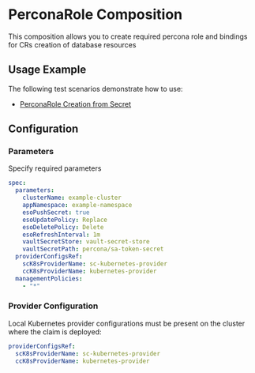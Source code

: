 # PerconaRole Composition

This composition allows you to create required percona role and bindings for CRs creation of database resources

## Usage Example

The following test scenarios demonstrate how to use:

- [PerconaRole Creation from Secret](test/scenarios/standard/claim.yaml)

## Configuration

### Parameters

Specify required parameters

```yaml
spec:
  parameters:
    clusterName: example-cluster
    appNamespace: example-namespace
    esoPushSecret: true
    esoUpdatePolicy: Replace
    esoDeletePolicy: Delete
    esoRefreshInterval: 1m
    vaultSecretStore: vault-secret-store
    vaultSecretPath: percona/sa-token-secret
  providerConfigsRef:
    scK8sProviderName: sc-kubernetes-provider
    ccK8sProviderName: kubernetes-provider
  managementPolicies:
    - "*"
```

### Provider Configuration

Local Kubernetes provider configurations must be present on the cluster where the claim is deployed:

```yaml
providerConfigsRef:
  scK8sProviderName: sc-kubernetes-provider
  ccK8sProviderName: kubernetes-provider
```
